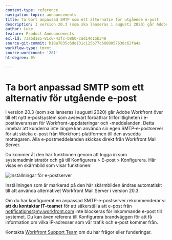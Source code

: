 ```yaml
---
content-type: reference
navigation-topic: announcements
title: Ta bort anpassad SMTP som ett alternativ för utgående e-post
description: I version 20.3 (som ska lanseras i augusti 2020) går Adobe Workfront över till ett nytt e-postsystem som avsevärt förbättrar tillförlitligheten i e-postleveransen för Workfront-uppdateringar och -meddelanden. Detta innebär att kunderna inte längre kan använda sin egen SMTP-e-postserver för att skicka e-post från Workfront-plattformen till den avsedda mottagaren. Alla e-postmeddelanden skickas direkt från Workfront Mail Server.
author: Luke
feature: Product Announcements
exl-id: 73abd185-81c6-43fc-b8b0-cad14d15b348
source-git-commit: b18a7835c6de131c125b77c6688057638c62fa4a
workflow-type: tm+mt
source-wordcount: '281'
ht-degree: 0%

---
```


# Ta bort anpassad SMTP som ett alternativ för utgående e-post

I version 20.3 (som ska lanseras i augusti 2020) går Adobe Workfront över till ett nytt e-postsystem som avsevärt förbättrar tillförlitligheten i e-postleveransen för Workfront-uppdateringar och -meddelanden. Detta innebär att kunderna inte längre kan använda sin egen SMTP-e-postserver för att skicka e-post från Workfront-plattformen till den avsedda mottagaren. Alla e-postmeddelanden skickas direkt från Workfront Mail Server.

Du kommer åt den här funktionen genom att logga in som systemadministratör och gå till Konfigurera > E-post > Konfigurera. Här visas en skärmbild som visar funktionen:

![Inställningar för e-postserver](assets/email-server-settings-350x226.png)

Inställningen som är markerad på den här skärmbilden ändras automatiskt till att använda alternativet Workfront Mail Server i version 20.3.

Om du har konfigurerat en anpassad SMTP-e-postserver rekommenderar vi **att du kontaktar IT-teamet** för att säkerställa att e-post från notifications@my.workfront.com inte blockeras för inkommande e-post till systemet. Du kan även referera till Konfigurera brandväggen för att få information om vilka IP-adresser som vår trafik och e-post kommer från.

Kontakta [Workfront Support Team](https://experienceleague.adobe.com/sv?support-tab=home#support) om du har frågor eller funderingar.
